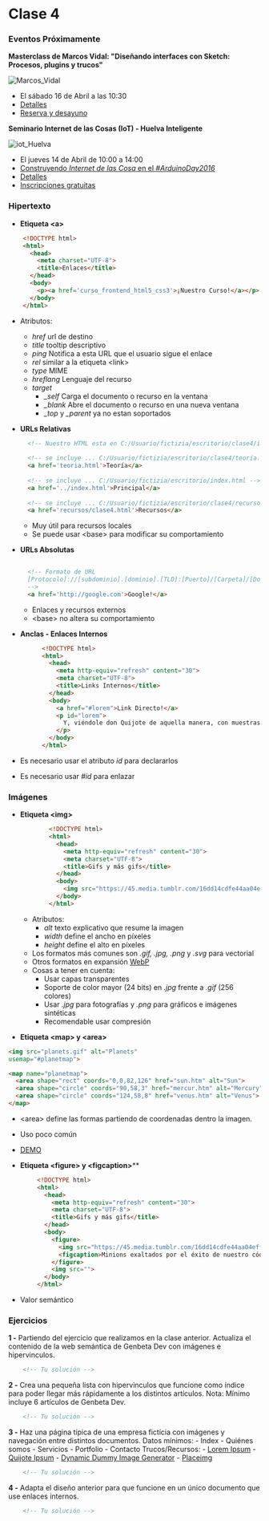 # Clase 4

### Eventos Próximamente

**Masterclass de Marcos Vidal: "Diseñando interfaces con Sketch: Procesos, plugins y trucos"**

![Marcos_Vidal](http://www.fictizia.com/assets/imgs/blog/articles/26/sketch-masterclass-Marcos-Vidal.jpg)

- El sábado 16 de Abril a las 10:30
- [Detalles](http://www.fictizia.com/actualidad/sketch-masterclass-Marcos-Vidal)
- [Reserva y desayuno](http://entradium.com/entradas/masterclass-disenando-interfaces-con-sketch-procesos-plugins-y-trucos)


**Seminario Internet de las Cosas (IoT) - Huelva Inteligente**

![iot_Huelva](http://blog.huelvainteligente.es/wp-content/uploads/2016/03/blog-articulo.jpg)

- El jueves 14 de Abril de 10:00 a 14:00
- [Construyendo *Internet de las Cosa* en el *#ArduinoDay2016*](http://www.fictizia.com/actualidad/arduino-day-2016-calidad-del-aire)
- [Detalles](http://blog.huelvainteligente.es/noticias/internet-de-las-cosas-iot/)
- [Inscripciones gratuitas](http://www.diphuelva.es/servicios/inscripciones/busqueda/?idIns=80078048)


### Hipertexto

- **Etiqueta &lt;a&gt;**
```html
    <!DOCTYPE html>
    <html>
      <head>
        <meta charset="UTF-8">
        <title>Enlaces</title>
      </head>
      <body>
        <p><a href='curso_frontend_html5_css3'>¡Nuestro Curso!</a></p>
      </body> 
    </html>
```
  - Atributos:
    - *href* url de destino
    - *title* tooltip descriptivo
    - *ping* Notifica a esta URL que el usuario sigue el enlace
    - *rel* similar a la etiqueta &lt;link&gt;
    - *type* MIME
    - *hreflang* Lenguaje del recurso
    - *target* 
      - *_self* Carga el documento o recurso en la ventana
      - *_blank* Abre el documento o recurso en una nueva ventana
      - *_top* y *_parent* ya no estan soportados
- **URLs Relativas**
  ```html
    <!-- Nuestro HTML esta en C:/Usuario/fictizia/escritorio/clase4/index.html-->
    
    <!-- se incluye ... C:/Usuario/fictizia/escritorio/clase4/teoria.html -->
    <a href='teoria.html'>Teoría</a>
    
    <!-- se incluye ... C:/Usuario/fictizia/escritorio/index.html -->
    <a href='../index.html'>Principal</a>
    
    <!-- se incluye ... C:/Usuario/fictizia/escritorio/clase4/recursos -->
    <a href='recursos/clase4.html'>Recursos</a>
  ```
  - Muy útil para recursos locales
  - Se puede usar &lt;base&gt; para modificar su comportamiento

- **URLs Absolutas**
  ```html
    
    <!-- Formato de URL
    [Protocolo]://[subdominio].[dominio].[TLD]:[Puerto]/[Carpeta]/[Documento].[Extensión]#[marca]?[Query]
    -->
    <a href='http://google.com'>Google!</a>

  ```
  - Enlaces y recursos externos
  - &lt;base&gt; no altera su comportamiento

- **Anclas - Enlaces Internos**
  ```html
        <!DOCTYPE html>
        <html>
          <head>
            <meta http-equiv="refresh" content="30">
            <meta charset="UTF-8">
            <title>Links Internos</title>
          </head>
          <body>
            <a href="#lorem">Link Directo!</a>
            <p id="lorem">
              Y, viéndole don Quijote de aquella manera, con muestras de tanta tristeza, le dijo: Sábete, Sancho, que no es un hombre más que otro si no hace más que otro. Todas estas borrascas que nos suceden son señales de que presto ha de serenar el tiempo y han de sucedernos bien las cosas; porque no es posible que el mal ni el bien sean durables, y de aquí se sigue que, habiendo durado mucho el mal, el bien está ya cerca. Así que, no debes congojarte por las desgracias que a mí me suceden, pues a ti no te cabe parte dellas.Y, viéndole don Quijote de aquella manera, con muestras de tanta tristeza, le dijo: Sábete, Sancho, que no es un hombre más que otro si no hace más que otro. Todas estas borrascas que nos suceden son señales de que presto ha de serenar el tiempo y han de sucedernos bien las cosas; porque no es posible que el mal ni el bien sean durables, y de aquí se sigue que, habiendo durado mucho el mal, el bien está ya cerca. Así que, no debes congojarte por las desgracias que a mí me suceden, pues a ti no
            </p>
          </body> 
        </html>
  ```
- Es necesario usar el atributo *id* para declararlos
- Es necesario usar *#id* para enlazar 

### Imágenes
- **Etiqueta &lt;img&gt;**
  ```html
          <!DOCTYPE html>
          <html>
            <head>
              <meta http-equiv="refresh" content="30">
              <meta charset="UTF-8">
              <title>Gifs y más gifs</title>
            </head>
            <body>
              <img src="https://45.media.tumblr.com/16dd14cdfe44aa04eff6631e77011526/tumblr_nllmvfQvgj1uqlfk4o1_500.gif">
            </body> 
          </html>
  ```
  - Atributos:
    - *alt* texto explicativo que resume la imagen 
    - *width* define el ancho en píxeles
    - *height* define el alto en píxeles
  - Los formatos más comunes son *.gif, .jpg, .png* y *.svg* para vectorial
  - Otros formatos en expansión [WebP](https://es.wikipedia.org/wiki/WebP)
  - Cosas a tener en cuenta:
    - Usar capas transparentes
    - Soporte de color mayor (24 bits) en *.jpg* frente a *.gif* (256 colores)
    - Usar *.jpg* para fotografías y *.png* para gráficos e imágenes sintéticas
    - Recomendable usar compresión

- **Etiqueta &lt;map&gt; y &lt;area&gt;**
```html
<img src="planets.gif" alt="Planets"
usemap="#planetmap">

<map name="planetmap">
  <area shape="rect" coords="0,0,82,126" href="sun.htm" alt="Sun">
  <area shape="circle" coords="90,58,3" href="mercur.htm" alt="Mercury">
  <area shape="circle" coords="124,58,8" href="venus.htm" alt="Venus">
</map>
```
- &lt;area&gt; define las formas partiendo de coordenadas dentro la imagen.
- Uso poco común
- [DEMO](http://www.w3schools.com/tags/tryit.asp?filename=tryhtml_areamap)

- **Etiqueta &lt;figure&gt; y &lt;figcaption&gt;****
```html
        <!DOCTYPE html>
        <html>
          <head>
            <meta http-equiv="refresh" content="30">
            <meta charset="UTF-8">
            <title>Gifs y más gifs</title>
          </head>
          <body>
            <figure>
              <img src="https://45.media.tumblr.com/16dd14cdfe44aa04eff6631e77011526/tumblr_nllmvfQvgj1uqlfk4o1_500.gif" alt="Minions celebrando el éxito">
              <figcaption>Minions exaltados por el éxito de nuestro código Funcional.</figcaption>
            </figure>
            <img src="">
          </body> 
        </html>
```
  - Valor semántico
  
### Ejercicios

**1 -** Partiendo del ejercicio que realizamos en la clase anterior. Actualiza el contenido de la web semántica de Genbeta Dev con imágenes e hipervinculos. 
```html
    <!-- Tu solución -->
```

**2 -** Crea una pequeña lista con hipervinculos que funcione como índice para poder llegar más rápidamente a los distintos artículos. 
Nota: Mínimo incluye 6 artículos de Genbeta Dev.
```html
    <!-- Tu solución -->
```

**3 -** Haz una página típica de una empresa fictícia con imágenes y navegación entre distintos documentos.
Datos mínimos:
    - Index
    - Quiénes somos
    - Servicios
    - Portfolio
    - Contacto
Trucos/Recursos:
    - [Lorem Ipsum](http://es.lipsum.com/)
    - [Quijote Ipsum](http://www.quijotipsum.com/)
    - [Dynamic Dummy Image Generator](http://dummyimage.com/)
    - [Placeimg](https://placeimg.com/)
```html
    <!-- Tu solución -->
```

**4 -** Adapta el diseño anterior para que funcione en un único documento que use enlaces internos.
```html
    <!-- Tu solución -->
```